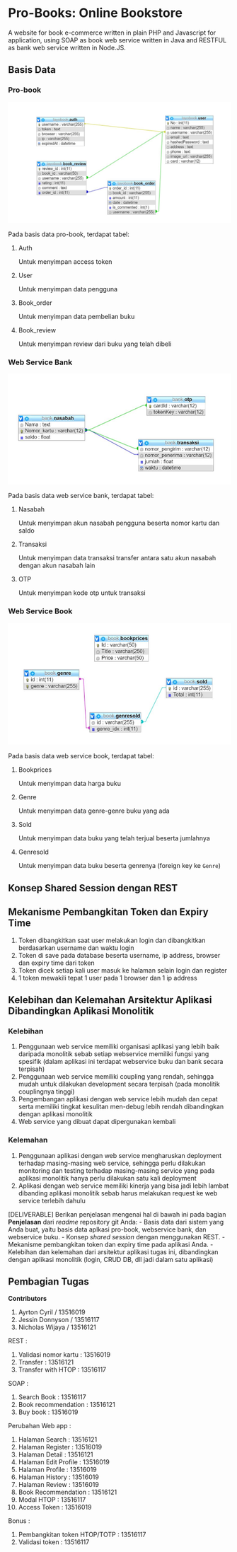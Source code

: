 # Pro-Books: Online Bookstore

A website for book e-commerce written in plain PHP and Javascript for application, using SOAP as book web service written in Java and RESTFUL as bank web service written in Node.JS.

## Basis Data

### Pro-book

![](mocks/tayobook.JPG)

Pada basis data pro-book, terdapat tabel:

1. Auth

    Untuk menyimpan access token
    
2. User

    Untuk menyimpan data pengguna
    
3. Book_order

    Untuk menyimpan data pembelian buku
    
4. Book_review

    Untuk menyimpan review dari buku yang telah dibeli

### Web Service Bank

![](mocks/bank.JPG)

Pada basis data web service bank, terdapat tabel:

1. Nasabah

    Untuk menyimpan akun nasabah pengguna beserta nomor kartu dan saldo
    
2. Transaksi

    Untuk menyimpan data transaksi transfer antara satu akun nasabah dengan akun nasabah lain
    
3. OTP

    Untuk menyimpan kode otp untuk transaksi

### Web Service Book

![](mocks/book.JPG)

Pada basis data web service book, terdapat tabel:

1. Bookprices

    Untuk menyimpan data harga buku
    
2. Genre

    Untuk menyimpan data genre-genre buku yang ada
    
3. Sold

    Untuk menyimpan data buku yang telah terjual beserta jumlahnya
    
4. Genresold

    Untuk menyimpan data buku beserta genrenya (foreign key ke `Genre`)

## Konsep Shared Session dengan REST

## Mekanisme Pembangkitan Token dan Expiry Time

1. Token dibangkitkan saat user melakukan login dan dibangkitkan berdasarkan username dan waktu login
2. Token di save pada database beserta username, ip address, browser dan expiry time dari token
3. Token dicek setiap kali user masuk ke halaman selain login dan register
4. 1 token mewakili tepat 1 user pada 1 browser dan 1 ip address

## Kelebihan dan Kelemahan Arsitektur Aplikasi Dibandingkan Aplikasi Monolitik

### Kelebihan

1. Penggunaan web service memiliki organisasi aplikasi yang lebih baik daripada monolitik sebab setiap webservice memiliki fungsi yang spesifik (dalam aplikasi ini terdapat webservice buku dan bank secara terpisah)
2. Penggunaan web service memiliki coupling yang rendah, sehingga mudah untuk dilakukan development secara terpisah (pada monolitik couplingnya tinggi)
3. Pengembangan aplikasi dengan web service lebih mudah dan cepat serta memiliki tingkat kesulitan men-debug lebih rendah dibandingkan dengan aplikasi monolitik
4. Web service yang dibuat dapat dipergunakan kembali

### Kelemahan

1. Penggunaan aplikasi dengan web service mengharuskan deployment terhadap masing-masing web service, sehingga perlu dilakukan monitoring dan testing terhadap masing-masing service yang pada aplikasi monolitik hanya perlu dilakukan satu kali deployment
2. Aplikasi dengan web service memiliki kinerja yang bisa jadi lebih lambat dibanding aplikasi monolitik sebab harus melakukan request ke web service terlebih dahulu


[DELIVERABLE] Berikan penjelasan mengenai hal di bawah ini pada bagian **Penjelasan** dari *readme* repository git Anda:
    - Basis data dari sistem yang Anda buat, yaitu basis data aplkasi pro-book, webservice bank, dan webservice buku.
    - Konsep *shared session* dengan menggunakan REST.
    - Mekanisme pembangkitan token dan expiry time pada aplikasi Anda.
    - Kelebihan dan kelemahan dari arsitektur aplikasi tugas ini, dibandingkan dengan aplikasi monolitik (login, CRUD DB, dll jadi dalam satu aplikasi)

## Pembagian Tugas

**Contributors**
1. Ayrton Cyril / 13516019
2. Jessin Donnyson / 13516117
3. Nicholas Wijaya / 13516121

REST :
1. Validasi nomor kartu : 13516019
2. Transfer             : 13516121
3. Transfer with HTOP   : 13516117

SOAP :
1. Search Book          : 13516117
2. Book recommendation  : 13516121
3. Buy book             : 13516019

Perubahan Web app :
1. Halaman Search       : 13516121
2. Halaman Register     : 13516019
3. Halaman Detail       : 13516121
4. Halaman Edit Profile : 13516019
5. Halaman Profile      : 13516019
6. Halaman History      : 13516019
7. Halaman Review       : 13516019
8. Book Recommendation  : 13516121
9. Modal HTOP           : 13516117
10. Access Token        : 13516019

Bonus :
1. Pembangkitan token HTOP/TOTP : 13516117
2. Validasi token               : 13516117